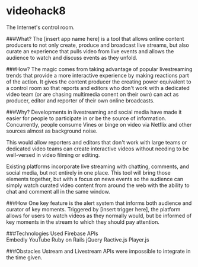 # videohack8
The Internet's control room.

###What?
The [insert app name here] is a tool that allows online content producers to not only create, produce and broadcast live streams, but also curate an experience that pulls video from live events and allows the audience to watch and discuss events as they unfold.

###How?
The magic comes from taking advantage of popular livestreaming trends that provide a more interactive experience by making reactions part of the action. It gives the content producer the creating power equivalent to a control room so that reports and editors who don't work with a dedicated video team (or are chasing multimedia conent on their own) can act as producer, editor and reporter of their own online broadcasts.

###Why?
Developments in livestreaming and social media have made it easier for people to participate in or be the source of information. Concurrently, people consume Vines or binge on video via Netflix and other sources almost as background noise. 

This would allow reporters and editors that don't work with large teams or dedicated video teams can create interactive videos without needing to be well-versed in video filming or editing.

Existing platforms incorporate live streaming with chatting, comments, and social media, but not entirely in one place. This tool will bring those elements together, but with a focus on news events so the audience can simply watch curated video content from around the web with the ability to chat and comment all in the same window.

###How
One key feature is the alert system that informs both audience and curator of key moments. Triggered by [insert trigger here], the platform allows for users to watch videos as they normally would, but be informed of key moments in the stream to which they should pay attention.

###Technologies Used
Firebase
APIs  
  Embedly
  YouTube
Ruby on Rails
jQuery
Ractive.js
Player.js

###Obstacles
Ustream and Livestream APIs were impossible to integrate in the time given.

